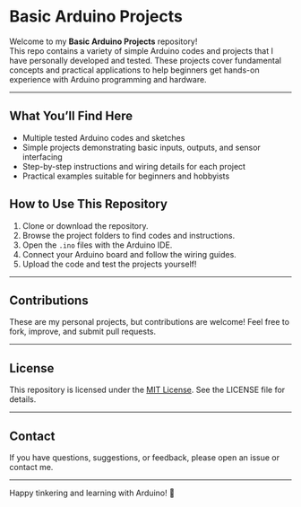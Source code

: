 # Basic Arduino Projects

Welcome to my **Basic Arduino Projects** repository!  
This repo contains a variety of simple Arduino codes and projects that I have personally developed and tested. These projects cover fundamental concepts and practical applications to help beginners get hands-on experience with Arduino programming and hardware.

---

## What You’ll Find Here

- Multiple tested Arduino codes and sketches
- Simple projects demonstrating basic inputs, outputs, and sensor interfacing
- Step-by-step instructions and wiring details for each project
- Practical examples suitable for beginners and hobbyists

## How to Use This Repository

1. Clone or download the repository.  
2. Browse the project folders to find codes and instructions.  
3. Open the `.ino` files with the Arduino IDE.  
4. Connect your Arduino board and follow the wiring guides.  
5. Upload the code and test the projects yourself!

---

## Contributions

These are my personal projects, but contributions are welcome! Feel free to fork, improve, and submit pull requests.

---

## License

This repository is licensed under the [MIT License](./LICENSE). See the LICENSE file for details.

---

## Contact

If you have questions, suggestions, or feedback, please open an issue or contact me.

---

Happy tinkering and learning with Arduino! 🚀
